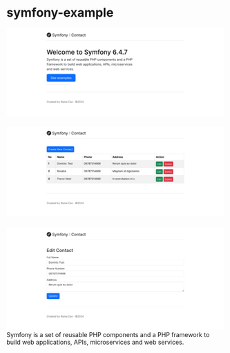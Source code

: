 # symfony-example

![preview-1](https://raw.githubusercontent.com/rama-can/symfony-example/master/public/demo-1.png)
###
![preview-1](https://raw.githubusercontent.com/rama-can/symfony-example/master/public/demo-2.png)
###
![preview-1](https://raw.githubusercontent.com/rama-can/symfony-example/master/public/demo-3.png)
Symfony is a set of reusable PHP components and a PHP framework to build web applications, APIs, microservices and web services.
